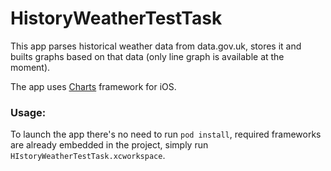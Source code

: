 # HistoryWeatherTestTask

This app parses historical weather data from data.gov.uk, stores it and builts graphs based on that data (only line graph is available at the moment).

The app uses [Charts] framework for iOS. 

### Usage: 
To launch the app there's no need to run `pod install`, required frameworks are already embedded in the project, simply run `HIstoryWeatherTestTask.xcworkspace`.

[Charts]: <https://github.com/danielgindi/Charts>
